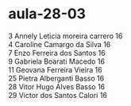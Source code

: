 # aula-28-03

3 	Annely Leticia 	moreira carrero 	16 <br>
4 	Caroline Camargo 	da Silva 	16 <br>
7 	Enzo 	Ferreira dos Santos 	16 <br>
9 	Gabriela 	Boarati Macedo 	16 <br>
11 	Geovana Ferreira 	Vieira 	16 <br>
25 	Pietra Alberganti 	Basso 	16 <br>
28 	Vitor Hugo Alves 	Basso 	16 <br>
29 	Victor dos Santos 	Calori 	16 <br>
